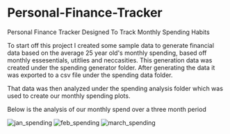 # Personal-Finance-Tracker
 Personal Finance Tracker Designed To Track Monthly Spending Habits
 
To start off this project I created some sample data to generate financial data based on the average 25 year old's monthly spending, based off monthly essesentials, utitlies and neccasities.
This generation data was created under the spending generator folder.
After generating the data it was exported to a csv file under the spending data folder.

That data was then analyzed under the spending analysis folder which was used to create our monthly spending plots.

Below is the analysis of our monthly spend over a three month period

![jan_spending](https://github.com/user-attachments/assets/17d5f67f-655f-4652-8067-d48aca074dad)
![feb_spending](https://github.com/user-attachments/assets/0ed795f0-86f6-419f-87a7-8e7722c68670)
![march_spending](https://github.com/user-attachments/assets/3ebbf432-e2a7-4559-a678-d525aa8422bf)
